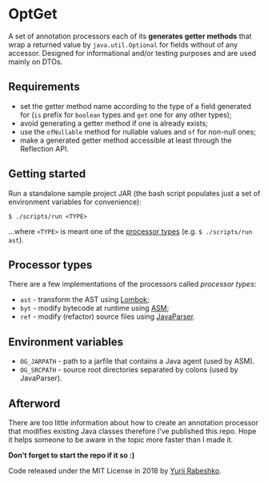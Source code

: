 # OptGet
A set of annotation processors each of its **generates getter methods**  that wrap a returned value by `java.util.Optional` for fields without of any accessor. Designed for informational and/or testing purposes and are used mainly on DTOs.

## Requirements
* set the getter method name according to the type of a field generated for (`is` prefix for `boolean` types and `get` one for any other types);
* avoid generating a getter method if one is already exists;
* use the `ofNullable` method for nullable values and `of` for non-null ones;
* make a generated getter method accessible at least through the Reflection API.

## Getting started
Run a standalone sample project JAR (the bash script populates just a set of environment variables for convenience):

```
$ ./scripts/run <TYPE>
```

...where `<TYPE>` is meant one of the [processor types](#processor-types) (e.g. `$ ./scripts/run ast`).

## Processor types
There are a few implementations of the processors called _processor types_:
* `ast` - transform the AST using [Lombok](https://projectlombok.org/);
* `byt` - modify bytecode at runtime using [ASM](https://asm.ow2.io/);
* `ref` - modify (refactor) source files using [JavaParser](https://javaparser.org/).

## Environment variables
* `OG_JARPATH` - path to a jarfile that contains a Java agent (used by ASM).
* `OG_SRCPATH` - source root directories separated by colons (used by JavaParser).

## Afterword
There are too little information about how to create an annotation processor that modifies existing Java classes therefore I've published this repo. Hope it helps someone to be aware in the topic more faster than I made it.

**Don't forget to start the repo if it so :)**

Code released under the MIT License in 2018 by [Yurii Rabeshko](https://twitter.com/yarbshk).

